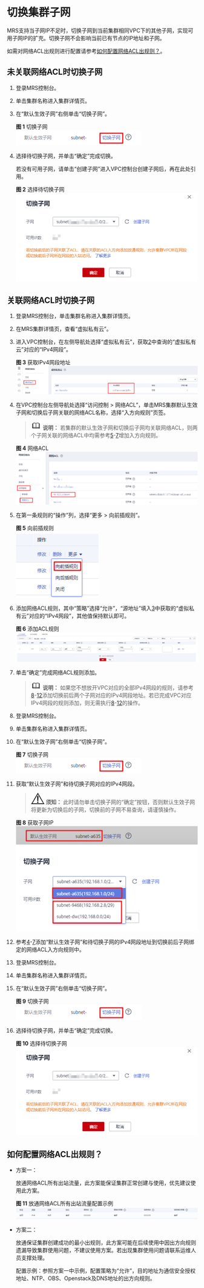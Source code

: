 # 切换集群子网<a name="mrs_01_24259"></a>

MRS支持当子网IP不足时，切换子网到当前集群相同VPC下的其他子网，实现可用子网IP的扩充。切换子网不会影响当前已有节点的IP地址和子网。

如需对网络ACL出规则进行配置请参考[如何配置网络ACL出规则？](#section1070017367443)。

## 未关联网络ACL时切换子网<a name="section3411332693"></a>

1.  登录MRS控制台。
2.  单击集群名称进入集群详情页。
3.  在“默认生效子网”右侧单击“切换子网”。

    **图 1**  切换子网<a name="fig8525153371113"></a>  
    ![](figures/切换子网.png "切换子网")

4.  选择待切换子网，并单击“确定”完成切换。

    若没有可用子网，请单击“创建子网”进入VPC控制台创建子网后，再在此处引用。

    **图 2**  选择待切换子网<a name="fig179981049121213"></a>  
    ![](figures/选择待切换子网.png "选择待切换子网")


## 关联网络ACL时切换子网<a name="section18512337910"></a>

1.  登录MRS控制台，单击集群名称进入集群详情页。
2.  <a name="li169975160296"></a>在MRS集群详情页，查看“虚拟私有云”。
3.  <a name="li16830135519358"></a>进入VPC控制台，在左侧导航处选择“虚拟私有云”，获取[2](#li169975160296)中查询的“虚拟私有云”对应的“IPv4网段”。

    **图 3**  获取IPv4网段地址<a name="fig1782315543515"></a>  
    ![](figures/获取IPv4网段地址.png "获取IPv4网段地址")

4.  <a name="li69549305519"></a>在VPC控制台左侧导航处选择“访问控制 \> 网络ACL”，单击MRS集群默认生效子网和切换后子网关联的网络ACL名称，选择“入方向规则”页签。

    >![](public_sys-resources/icon-note.gif) **说明：** 
    >若集群的默认生效子网和切换后子网均关联网络ACL，则两个子网关联的网络ACL中均需参考[5](#li1734493314818)-[7](#li13751204692115)增加入方向规则。

    **图 4**  网络ACL<a name="fig129310363448"></a>  
    ![](figures/网络ACL.png "网络ACL")

5.  <a name="li1734493314818"></a>在第一条规则的“操作”列，选择“更多 \> 向前插规则”。

    **图 5**  向前插规则<a name="fig8944454175010"></a>  
    ![](figures/向前插规则.png "向前插规则")

6.  添加网络ACL规则，其中“策略”选择“允许”，“源地址”填入[3](#li16830135519358)中获取的“虚拟私有云”对应的“IPv4网段”，其他值保持默认即可。

    **图 6**  添加ACL规则<a name="fig835524018151"></a>  
    ![](figures/添加ACL规则.png "添加ACL规则")

7.  <a name="li13751204692115"></a>单击“确定”完成网络ACL规则添加。

    >![](public_sys-resources/icon-note.gif) **说明：** 
    >如果您不想放开VPC对应的全部IPv4网段的规则，请参考[8](#li211072116246)-[12](#li7329647202914)添加切换前后两个子网对应的IPv4网段地址。若已完成VPC对应IPv4网段的规则添加，则无需执行[8](#li211072116246)-[12](#li7329647202914)的操作。

8.  <a name="li211072116246"></a>登录MRS控制台。
9.  单击集群名称进入集群详情页。
10. 在“默认生效子网”右侧单击“切换子网”。

    **图 7**  切换子网<a name="fig1532391432712"></a>  
    ![](figures/切换子网-11.png "切换子网-11")

11. 获取“默认生效子网”和待切换子网对应的IPv4网段。

    >![](public_sys-resources/icon-notice.gif) **须知：** 
    >此时请勿单击切换子网的“确定”按钮，否则默认生效子网将更新为切换后的子网，切换前的子网不易查询，请谨慎操作。

    **图 8**  获取子网IP<a name="fig11103105518316"></a>  
    ![](figures/获取子网IP.png "获取子网IP")

12. <a name="li7329647202914"></a>参考[4](#li69549305519)-[7](#li13751204692115)添加“默认生效子网”和待切换子网的IPv4网段地址到切换前后子网绑定的网络ACL入方向规则中。
13. 登录MRS控制台。
14. 单击集群名称进入集群详情页。
15. 在“默认生效子网”右侧单击“切换子网”。

    **图 9**  切换子网<a name="fig98953443913"></a>  
    ![](figures/切换子网-12.png "切换子网-12")

16. 选择待切换子网，并单击“确定”完成切换。

    **图 10**  选择待切换子网<a name="fig5642204093913"></a>  
    ![](figures/选择待切换子网-13.png "选择待切换子网-13")


## 如何配置网络ACL出规则？<a name="section1070017367443"></a>

-   方案一：

    放通网络ACL所有出站流量，此方案能保证集群正常创建与使用，优先建议使用此方案。

    **图 11**  放通网络ACL所有出站流量配置示例<a name="fig1690114419267"></a>  
    ![](figures/放通网络ACL所有出站流量配置示例.png "放通网络ACL所有出站流量配置示例")

-   方案二：

    放通保证集群创建成功的最小出规则，此方案可能在后续使用中因出方向规则遗漏导致集群使用问题，不建议使用方案。若出现集群使用问题请联系运维人员支撑处理。

    配置示例：参照方案一中示例，配置策略为“允许”，目的地址为通信安全授权地址、NTP、OBS、Openstack及DNS地址的出方向规则。


